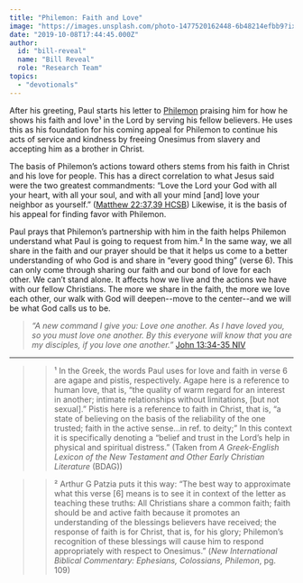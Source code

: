 ```yaml
---
title: "Philemon: Faith and Love"
image: "https://images.unsplash.com/photo-1477520162448-6b48214efbb9?ixlib=rb-1.2.1&q=85&fm=jpg&crop=entropy&cs=srgb&ixid=eyJhcHBfaWQiOjk2NjF9"
date: "2019-10-08T17:44:45.000Z"
author:
  id: "bill-reveal"
  name: "Bill Reveal"
  role: "Research Team"
topics:
  - "devotionals"
---
```

After his greeting, Paul starts his letter to [Philemon][1] praising him for how he shows his faith and love¹ in the Lord by serving his fellow believers.  He uses this as his foundation for his coming appeal for Philemon to continue his acts of service and kindness by freeing Onesimus from slavery and accepting him as a brother in Christ.

The basis of Philemon’s actions toward others stems from his faith in Christ and his love for people. This has a direct correlation to what Jesus said were the two greatest commandments: “Love the Lord your God with all your heart, with all your soul, and with all your mind [and] love your neighbor as yourself.” ([Matthew 22:37,39 HCSB][2])  Likewise, it is the basis of his appeal for finding favor with Philemon.

Paul prays that Philemon’s partnership with him in the faith helps Philemon understand what Paul is going to request from him.² In the same way, we all share in the faith and our prayer should be that it helps us come to a better understanding of who God is and share in “every good thing” (verse 6). This can only come through sharing our faith and our bond of love for each other. We can’t stand alone. It affects how we live and the actions we have with our fellow Christians. The more we share in the faith, the more we love each other, our walk with God will deepen--move to the center--and we will be what God calls us to be.

> _“A new command I give you: Love one another. As I have loved you, so you must love one another. By this everyone will know that you are my disciples, if you love one another.”_ [John 13:34-35 NIV][3]

---

> > ¹ In the Greek, the words Paul uses for love and faith in verse 6 are agape and pistis, respectively.  Agape here is a reference to human love, that is, “the quality of warm regard for an interest in another; intimate relationships without limitations, [but not sexual].”  Pistis here is a reference to faith in Christ, that is, “a state of believing on the basis of the reliability of the one trusted; faith in the active sense...in ref. to deity;” In this context it is specifically denoting a “belief and trust in the Lord’s help in physical and spiritual distress.” (Taken from _A Greek-English Lexicon of the New Testament and Other Early Christian Literature_ (BDAG))

> > ² Arthur G Patzia puts it this way: “The best way to approximate what this verse [6] means is to see it in context of the letter as teaching these truths: All Christians share a common faith; faith should be and active faith because it promotes an understanding of the blessings believers have received; the response of faith is for Christ, that is, for his glory; Philemon’s recognition of these blessings will cause him to respond appropriately with respect to Onesimus.” (_New International Biblical Commentary: Ephesians, Colossians, Philemon_, pg. 109)

[1]: https://my.bible.com/bible/111/phm.1
[2]: https://my.bible.com/bible/72/mat.22.37-39.hcsb
[3]: https://my.bible.com/bible/111/JHN.13.34-35.niv
